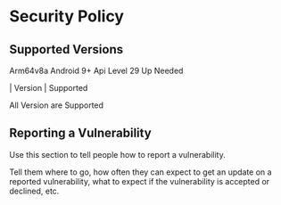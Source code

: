 # Security Policy

## Supported Versions
Arm64v8a
Android 9+
Api Level 29 Up Needed 

| Version | Supported   

All Version are Supported 

## Reporting a Vulnerability

Use this section to tell people how to report a vulnerability.

Tell them where to go, how often they can expect to get an update on a
reported vulnerability, what to expect if the vulnerability is accepted or
declined, etc.
